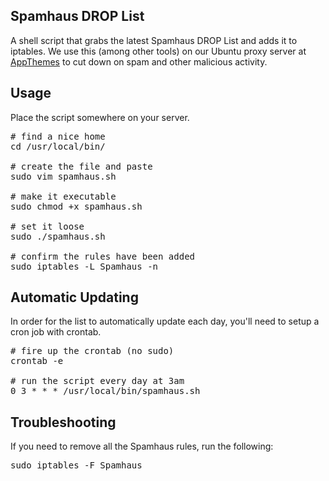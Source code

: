 ## Spamhaus DROP List ##
A shell script that grabs the latest Spamhaus DROP List and adds it to iptables. We use this (among other tools) on our Ubuntu proxy server at [AppThemes](http://www.appthemes.com/) to cut down on spam and other malicious activity.

## Usage ##
Place the script somewhere on your server.

<pre>
# find a nice home
cd /usr/local/bin/

# create the file and paste
sudo vim spamhaus.sh

# make it executable
sudo chmod +x spamhaus.sh

# set it loose
sudo ./spamhaus.sh

# confirm the rules have been added
sudo iptables -L Spamhaus -n
</pre>

## Automatic Updating ##
In order for the list to automatically update each day, you'll need to setup a cron job with crontab.
<pre>
# fire up the crontab (no sudo)
crontab -e

# run the script every day at 3am
0 3 * * * /usr/local/bin/spamhaus.sh
</pre>


## Troubleshooting ##
If you need to remove all the Spamhaus rules, run the following:
<pre>
sudo iptables -F Spamhaus
</pre>
